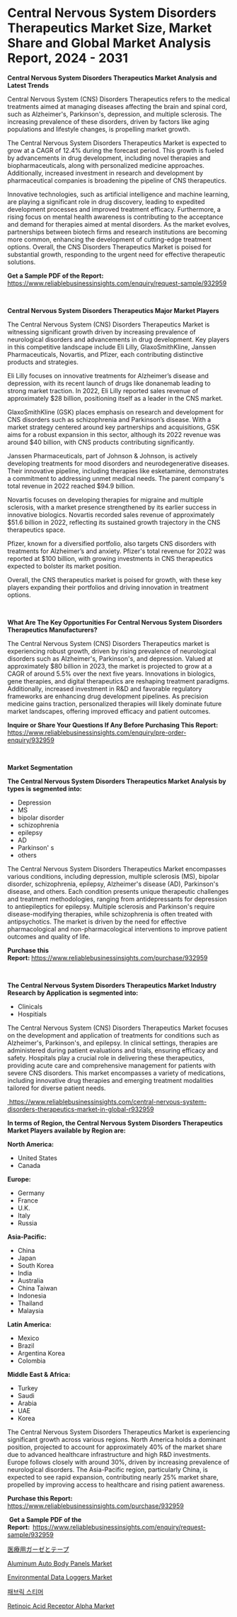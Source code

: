 <p><h1>Central Nervous System Disorders Therapeutics Market Size, Market Share and Global Market Analysis Report, 2024 - 2031</h1></p><p><strong>Central Nervous System Disorders Therapeutics Market Analysis and Latest Trends</strong></p>
<p><p>Central Nervous System (CNS) Disorders Therapeutics refers to the medical treatments aimed at managing diseases affecting the brain and spinal cord, such as Alzheimer's, Parkinson's, depression, and multiple sclerosis. The increasing prevalence of these disorders, driven by factors like aging populations and lifestyle changes, is propelling market growth.</p><p>The Central Nervous System Disorders Therapeutics Market is expected to grow at a CAGR of 12.4% during the forecast period. This growth is fueled by advancements in drug development, including novel therapies and biopharmaceuticals, along with personalized medicine approaches. Additionally, increased investment in research and development by pharmaceutical companies is broadening the pipeline of CNS therapeutics.</p><p>Innovative technologies, such as artificial intelligence and machine learning, are playing a significant role in drug discovery, leading to expedited development processes and improved treatment efficacy. Furthermore, a rising focus on mental health awareness is contributing to the acceptance and demand for therapies aimed at mental disorders. As the market evolves, partnerships between biotech firms and research institutions are becoming more common, enhancing the development of cutting-edge treatment options. Overall, the CNS Disorders Therapeutics Market is poised for substantial growth, responding to the urgent need for effective therapeutic solutions.</p></p>
<p><strong>Get a Sample PDF of the Report:&nbsp;</strong> <a href="https://www.reliablebusinessinsights.com/enquiry/request-sample/932959">https://www.reliablebusinessinsights.com/enquiry/request-sample/932959</a></p>
<p>&nbsp;</p>
<p><strong>Central Nervous System Disorders Therapeutics Major Market Players</strong></p>
<p><p>The Central Nervous System (CNS) Disorders Therapeutics Market is witnessing significant growth driven by increasing prevalence of neurological disorders and advancements in drug development. Key players in this competitive landscape include Eli Lilly, GlaxoSmithKline, Janssen Pharmaceuticals, Novartis, and Pfizer, each contributing distinctive products and strategies.</p><p>Eli Lilly focuses on innovative treatments for Alzheimer’s disease and depression, with its recent launch of drugs like donanemab leading to strong market traction. In 2022, Eli Lilly reported sales revenue of approximately $28 billion, positioning itself as a leader in the CNS market.</p><p>GlaxoSmithKline (GSK) places emphasis on research and development for CNS disorders such as schizophrenia and Parkinson’s disease. With a market strategy centered around key partnerships and acquisitions, GSK aims for a robust expansion in this sector, although its 2022 revenue was around $40 billion, with CNS products contributing significantly.</p><p>Janssen Pharmaceuticals, part of Johnson & Johnson, is actively developing treatments for mood disorders and neurodegenerative diseases. Their innovative pipeline, including therapies like esketamine, demonstrates a commitment to addressing unmet medical needs. The parent company's total revenue in 2022 reached $94.9 billion.</p><p>Novartis focuses on developing therapies for migraine and multiple sclerosis, with a market presence strengthened by its earlier success in innovative biologics. Novartis recorded sales revenue of approximately $51.6 billion in 2022, reflecting its sustained growth trajectory in the CNS therapeutics space.</p><p>Pfizer, known for a diversified portfolio, also targets CNS disorders with treatments for Alzheimer’s and anxiety. Pfizer's total revenue for 2022 was reported at $100 billion, with growing investments in CNS therapeutics expected to bolster its market position.</p><p>Overall, the CNS therapeutics market is poised for growth, with these key players expanding their portfolios and driving innovation in treatment options.</p></p>
<p>&nbsp;</p>
<p><strong>What Are The Key Opportunities For Central Nervous System Disorders Therapeutics Manufacturers?</strong></p>
<p><p>The Central Nervous System (CNS) Disorders Therapeutics market is experiencing robust growth, driven by rising prevalence of neurological disorders such as Alzheimer's, Parkinson's, and depression. Valued at approximately $80 billion in 2023, the market is projected to grow at a CAGR of around 5.5% over the next five years. Innovations in biologics, gene therapies, and digital therapeutics are reshaping treatment paradigms. Additionally, increased investment in R&D and favorable regulatory frameworks are enhancing drug development pipelines. As precision medicine gains traction, personalized therapies will likely dominate future market landscapes, offering improved efficacy and patient outcomes.</p></p>
<p><strong>Inquire or Share Your Questions If Any Before Purchasing This Report:</strong> <a href="https://www.reliablebusinessinsights.com/enquiry/pre-order-enquiry/932959">https://www.reliablebusinessinsights.com/enquiry/pre-order-enquiry/932959</a></p>
<p>&nbsp;</p>
<p><strong>Market Segmentation</strong></p>
<p><strong>The Central Nervous System Disorders Therapeutics Market Analysis by types is segmented into:</strong></p>
<p><ul><li>Depression</li><li>MS</li><li>bipolar disorder</li><li>schizophrenia</li><li>epilepsy</li><li>AD</li><li>Parkinson' s</li><li>others</li></ul></p>
<p><p>The Central Nervous System Disorders Therapeutics Market encompasses various conditions, including depression, multiple sclerosis (MS), bipolar disorder, schizophrenia, epilepsy, Alzheimer's disease (AD), Parkinson's disease, and others. Each condition presents unique therapeutic challenges and treatment methodologies, ranging from antidepressants for depression to antiepileptics for epilepsy. Multiple sclerosis and Parkinson's require disease-modifying therapies, while schizophrenia is often treated with antipsychotics. The market is driven by the need for effective pharmacological and non-pharmacological interventions to improve patient outcomes and quality of life.</p></p>
<p><strong>Purchase this Report:&nbsp;</strong><a href="https://www.reliablebusinessinsights.com/purchase/932959">https://www.reliablebusinessinsights.com/purchase/932959</a></p>
<p>&nbsp;</p>
<p><strong>The Central Nervous System Disorders Therapeutics Market Industry Research by Application is segmented into:</strong></p>
<p><ul><li>Clinicals</li><li>Hospitials</li></ul></p>
<p><p>The Central Nervous System (CNS) Disorders Therapeutics Market focuses on the development and application of treatments for conditions such as Alzheimer's, Parkinson's, and epilepsy. In clinical settings, therapies are administered during patient evaluations and trials, ensuring efficacy and safety. Hospitals play a crucial role in delivering these therapeutics, providing acute care and comprehensive management for patients with severe CNS disorders. This market encompasses a variety of medications, including innovative drug therapies and emerging treatment modalities tailored for diverse patient needs.</p></p>
<p><a href="https://www.reliablebusinessinsights.com/central-nervous-system-disorders-therapeutics-market-in-global-r932959">&nbsp;https://www.reliablebusinessinsights.com/central-nervous-system-disorders-therapeutics-market-in-global-r932959</a></p>
<p><strong>In terms of Region, the Central Nervous System Disorders Therapeutics Market Players available by Region are:</strong></p>
<p>
    <p> <strong> North America: </strong>
        <ul>
            <li>United States</li>
            <li>Canada</li>
        </ul>
        </p> 
    <p> <strong> Europe: </strong>
        <ul>
            <li>Germany</li>
            <li>France</li>
            <li>U.K.</li>
            <li>Italy</li>
            <li>Russia</li>
        </ul>
        </p> 
    <p> <strong> Asia-Pacific: </strong>
        <ul>
            <li>China</li>
            <li>Japan</li>
            <li>South Korea</li>
            <li>India</li>
            <li>Australia</li>
            <li>China Taiwan</li>
            <li>Indonesia</li>
            <li>Thailand</li>
            <li>Malaysia</li>
        </ul>
        </p> 
    <p> <strong> Latin America: </strong>
        <ul>
            <li>Mexico</li>
            <li>Brazil</li>
            <li>Argentina Korea</li>
            <li>Colombia</li>
        </ul>
        </p> 
    <p> <strong> Middle East & Africa: </strong>
        <ul>
            <li>Turkey</li>
            <li>Saudi</li>
            <li>Arabia</li>
            <li>UAE</li>
            <li>Korea</li>
        </ul>
    </p>
    </p>
<p><p>The Central Nervous System Disorders Therapeutics Market is experiencing significant growth across various regions. North America holds a dominant position, projected to account for approximately 40% of the market share due to advanced healthcare infrastructure and high R&D investments. Europe follows closely with around 30%, driven by increasing prevalence of neurological disorders. The Asia-Pacific region, particularly China, is expected to see rapid expansion, contributing nearly 25% market share, propelled by improving access to healthcare and rising patient awareness.</p></p>
<p><strong>Purchase this Report: </strong><a href="https://www.reliablebusinessinsights.com/purchase/932959">https://www.reliablebusinessinsights.com/purchase/932959</a></p>
<p>&nbsp;<strong>Get a Sample PDF of the Report:&nbsp;&nbsp;</strong><a href="https://www.reliablebusinessinsights.com/enquiry/request-sample/932959">https://www.reliablebusinessinsights.com/enquiry/request-sample/932959</a></p>
<p><strong></strong></p>
<p><p><a href="https://medium.com/@oswaldheman9gu/medical-gauze-and-tapes-market-%E3%81%AF-%E3%82%B3%E3%82%B9%E3%83%88%E7%AE%A1%E7%90%86%E3%81%A8%E5%8A%B9%E7%8E%87%E5%90%91%E4%B8%8A%E3%82%92%E5%84%AA%E5%85%88%E3%81%97%E3%81%BE%E3%81%99-%E3%81%95%E3%82%89%E3%81%AB-%E5%A0%B1%E5%91%8A%E6%9B%B8%E3%81%AF%E5%B8%82%E5%A0%B4%E3%81%AE%E9%9C%80%E8%A6%81%E9%9D%A2%E3%81%A8%E4%BE%9B%E7%B5%A6%E9%9D%A2%E3%81%AE%E4%B8%A1%E6%96%B9%E3%82%92%E3%82%AB%E3%83%90%E3%83%BC%E3%81%97%E3%81%A6%E3%81%84%E3%81%BE%E3%81%99-medical-gauze-ef580c6caa73">医療用ガーゼとテープ</a></p><p><a href="https://issuu.com/reportprime-2/docs/aluminum-auto-body-panels-market-si_5c25379720b061">Aluminum Auto Body Panels Market</a></p><p><a href="https://medium.com/@eloisadavis1985/this-report-aims-to-deliver-an-in-depth-analysis-of-the-global-environmental-data-loggers-market-f7713c15750b">Environmental Data Loggers Market</a></p><p><a href="https://medium.com/@czbtzkwc9/%EC%84%B8%EA%B3%84-fabric-steamers-market-%EC%9D%80-2024%EC%97%90%EC%84%9C-2031%EB%A1%9C-%EC%97%B0%ED%8F%89%EA%B7%A0-%EC%A6%9D%EA%B0%80%EC%9C%A8%EC%9D%84-%EB%B3%B4%EC%9D%BC-%EA%B2%83%EC%9C%BC%EB%A1%9C-%EC%98%88%EC%83%81%EB%90%A9%EB%8B%88%EB%8B%A4-963e97ea36e9?postPublishedType=initial">패브릭 스티머</a></p><p><a href="https://www.linkedin.com/pulse/emerging-market-trends-regional-analysis-retinoic-acid-receptor-yrvse?trackingId=GAjJnI%2BKTj2dsLajsP1m9Q%3D%3D">Retinoic Acid Receptor Alpha Market</a></p></p>